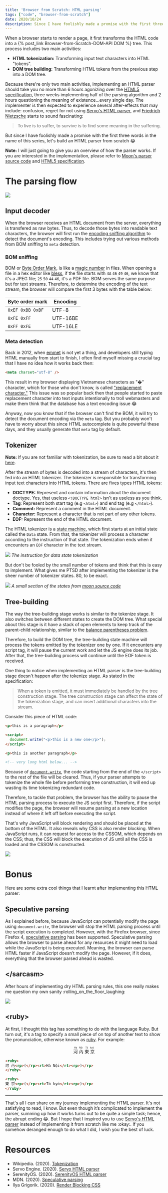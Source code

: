 ```yaml
---
title: 'Browser from Scratch: HTML parsing'
tags: ["code", "browser-from-scratch"]
date: 2020/10/24
description: Since I have foolishly made a promise with the first three words in the name of this series, let's build an HTML parser from scratch.
---
```


When a browser starts to render a page, it first transforms the HTML code into a {% post_link Browser-from-Scratch-DOM-API DOM %} tree. This process includes two main activities:

- **HTML tokenization:** Transforming input text characters into HTML "tokens".
- **DOM tree building:** Transforming HTML tokens from the previous step into a DOM tree.

Because there're only two main activities, implementing an HTML parser should take you no more than 6 hours agonizing over the [HTML5 specification][3], three weeks implementing half of the parsing algorithm and 2 hours questioning the meaning of existence...every single day. The implementer is then expected to experience several after-effects that may include: confusion, regret for not using [Servo's HTML parser][1], and [Friedrich Nietzsche][2] starts to sound fascinating:

> To live is to suffer, to survive is to find some meaning in the suffering.

But since I have foolishly made a promise with the first three words in the name of this series, let's build an HTML parser from scratch :joy:

**Note:** I will just going to give you an overview of how the parser works. If you are interested in the implementation, please refer to [Moon's parser source code][14] and [HTML5 specification][3].

# The parsing flow

![](/blog/Browser-from-Scratch-HTML-parsing/html-parsing-process.png)

## Input decoder

When the browser receives an HTML document from the server, everything is transfered as raw bytes. Thus, to decode those bytes into readable text characters, the browser will first run the [encoding sniffing algorithm][4] to detect the document's encoding. This includes trying out various methods from BOM sniffing to `meta` detection.

### BOM sniffing

BOM or [Byte Order Mark][5], is like a [magic number][6] in files. When opening a file in a hex editor like [bless][7], if the file starts with `4A` `46` `49` `46`, we know that it's a JPEG file; `25` `50` `44` `46`, it's a PDF file. BOM serves the same purpose but for text streams. Therefore, to determine the encoding of the text stream, the browser will compare the first 3 bytes with the table below:

| Byte order mark                               | Encoding |
|-----------------------------------------------|----------|
| <code class="no-float">0xEF 0xBB 0xBF</code>  | UTF-8    |
| <code class="no-float">0xFE 0xFF</code>       | UTF-16BE |
| <code class="no-float">0xFF 0xFE</code>       | UTF-16LE |

### Meta detection

Back in 2012, when [emmet][8] is not yet a thing, and developers still typing HTML manually from start to finish, I often find myself missing a crucial tag that I have no idea how it works back then:

```html
<meta charset="utf-8" />
```

This result in my browser displaying Vietnamese characters as "�" character, which for those who don't know, is called ["replacement character."][9] This issue was so popular back then that people started to paste replacement character into text inputs intentionally to troll webmasters and make them think that the database has a text encoding issue :joy:

Anyway, now you know that if the browser can't find the BOM, it will try to detect the document encoding via the `meta` tag. But you probably won't have to worry about this since HTML autocomplete is quite powerful these days, and they usually generate that `meta` tag by default.

## Tokenizer

**Note:** If you are not familiar with tokenization, be sure to read a bit about it [here][19].

After the stream of bytes is decoded into a stream of characters, it's then fed into an HTML tokenizer. The tokenizer is responsible for transforming input text characters into HTML tokens. There are fives types HTML tokens:

- **DOCTYPE:** Represent and contain information about the document doctype. Yes, that useless `<!DOCTYPE html>` isn't as useless as you think.
- **Tag**: Represent both start tag (e.g `<html>`) and end tag (e.g `</html>`).
- **Comment:** Represent a comment in the HTML document.
- **Character:** Represent a character that is not part of any other tokens.
- **EOF:** Represent the end of the HTML document.

The HTML tokenizer is a [state machine][20], which first starts at an initial state called the `Data` state. From that, the tokenizer will process a character according to the instruction of that state. The tokenization ends when it encounters an `EOF` character in the text stream.

![](/blog/Browser-from-Scratch-HTML-parsing/html-tokenize-data.png)
*The instruction for data state tokenization*

But don't be fooled by the small number of tokens and think that this is easy to implement. What gives me PTSD after implementing the tokenizer is the sheer number of tokenizer states. 80, to be exact.

![](/blog/Browser-from-Scratch-HTML-parsing/html-tokenizer-states.png)
*A small section of the states from [moon source code][10]*

## Tree-building

The way the tree-building stage works is similar to the tokenize stage. It also switches between different states to create the DOM tree. What special about this stage is it have a stack of open elements to keep track of the parent-child relationship, similar to the [balance parentheses problem][13].

Therefore, to build the DOM tree, the tree-building state machine will process the tokens emitted by the tokenizer one by one. If it encounters any script tag, it will pause the current work and let the JS engine does its job. After that, the tree-building process will continue until the EOF token is received.

One thing to notice when implementing an HTML parser is the tree-building stage doesn't happen after the tokenize stage. As stated in the specification:

> When a token is emitted, it must immediately be handled by the tree construction stage. The tree construction stage can affect the state of the tokenization stage, and can insert additional characters into the stream.

Consider this piece of HTML code:

```html
<p>this is a paragraph</p>

<script>
  document.write("<p>this is a new one</p>");
</script>

<p>this is another paragraph</p>

<!-- very long html below... -->
```

Because of [`document.write`][11], the code starting from the end of the `</script>` to the rest of the file will be cleared. Thus, if your parser attempts to tokenize the whole file before performing tree construction, it will end up wasting its time tokenizing redundant code.

Therefore, to tackle that problem, the browser has the ability to pause the HTML parsing process to execute the JS script first. Therefore, if the script modifies the page, the browser will resume parsing at a new location instead of where it left off before executing the script.

That's why JavaScript will block rendering and should be placed at the bottom of the HTML. It also reveals why CSS is also render blocking. When JavaScript runs, it can request for access to the CSSOM, which depends on the CSS; thus, the CSS will block the execution of JS until all the CSS is loaded and the CSSOM is constructed.

![](/blog/Browser-from-Scratch-HTML-parsing/html-blocking.png)

# Bonus

Here are some extra cool things that I learnt after implementing this HTML parser:

## Speculative parsing

As I explained before, because JavaScript can potentially modify the page using `document.write`, the browser will stop the HTML parsing process until the script execution is completed. However, with the Firefox browser, since Firefox 4, [speculative parsing][15] has been supported. Speculative parsing allows the browser to parse ahead for any resources it might need to load while the JavaScript is being executed. Meaning, the browser can parse HTML faster if JavaScript doesn’t modify the page. However, if it does, everything that the browser parsed ahead is wasted.

## </sarcasm\>

After hours of implementing dry HTML parsing rules, this one really makes me question my own sanity :rolling_on_the_floor_laughing:

![](/blog/Browser-from-Scratch-HTML-parsing/html-sarcasm.png)

## <ruby\>

At first, I thought this tag has something to do with the language Ruby. But turn out, it's a tag to specify a small piece of on top of another text to show the pronunciation, otherwise known as [ruby][16]. For example:

<p style="text-align: center">
<ruby>
河 內<rp>(</rp><rt>Hà Nội</rt><rp>)</rp>
</ruby>

<ruby>
東 京<rp>(</rp><rt>Tō kyō</rt><rp>)</rp>
</ruby>
</p>

```html
<ruby>
河 內<rp>(</rp><rt>Hà Nội</rt><rp>)</rp>
</ruby>

<ruby>
東 京<rp>(</rp><rt>Tō kyō</rt><rp>)</rp>
</ruby>
```

---

That's all I can share on my journey implementing the HTML parser. It's not satisfying to read, I know. But even though it’s complicated to implement the parser, summing up how it works turns out to be quite a simple task; hence, the abrupt ending :joy:. But I hope that I inspired you to use [Servo's HTML parser][1] instead of implementing it from scratch like me :okay:. If you somehow deranged enough to do what I did, I wish you the best of luck.

# Resources
- Wikipedia. (2020). [Tokenization][19]
- Servo Engine. (2020). [Servo HTML parser][1]
- SerenityOS. (2020). [SerenityOS HTML parser][17]
- MDN. (2020). [Speculative parsing][15]
- Ilya Grigorik. (2020). [Render Blocking CSS][15]

[1]: https://github.com/servo/html5ever/
[2]: https://en.wikipedia.org/wiki/Friedrich_Nietzsche
[3]: https://html.spec.whatwg.org/
[4]: https://html.spec.whatwg.org/#encoding-sniffing-algorithm
[5]: https://en.wikipedia.org/wiki/Byte_order_mark
[6]: https://en.wikipedia.org/wiki/Magic_number_(programming)#Magic_numbers_in_files
[7]: https://community.linuxmint.com/software/view/bless
[8]: https://emmet.io/
[9]: https://en.wikipedia.org/wiki/Specials_(Unicode_block)
[10]: https://github.com/ZeroX-DG/moon/blob/master/components/html/src/tokenizer/state.rs
[11]: https://developer.mozilla.org/en-US/docs/Web/API/Document/write
[12]: https://html.spec.whatwg.org/#parsing-main-inhtml
[13]: https://leetcode.com/problems/valid-parentheses/
[14]: https://github.com/ZeroX-DG/moon/tree/master/components/html
[15]: https://developer.mozilla.org/en-US/docs/Glossary/speculative_parsing
[16]: https://en.wikipedia.org/wiki/Ruby_character
[17]: https://github.com/SerenityOS/serenity/tree/master/Libraries/LibWeb/HTML/Parser
[18]: https://developers.google.com/web/fundamentals/performance/critical-rendering-path/render-blocking-css
[19]: https://en.wikipedia.org/wiki/Lexical_analysis#Tokenization
[20]: https://www.freecodecamp.org/news/state-machines-basics-of-computer-science-d42855debc66/
